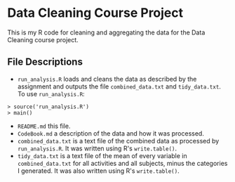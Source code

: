 # Data Cleaning Course Project

This is my R code for cleaning and aggregating the data for the
Data Cleaning course project.

## File Descriptions

* `run_analysis.R` loads and cleans the data as described by the
  assignment and outputs the file `combined_data.txt` and `tidy_data.txt`.  To use
  `run_analysis.R`:
```
> source('run_analysis.R')
> main()
```
* `README.md` this file.
* `CodeBook.md` a description of the data and how it was processed.
* `combined_data.txt` is a text file of the combined data as processed by `run_analysis.R`.  It was written using R's `write.table()`.
* `tidy_data.txt` is a text file of the mean of every variable in `combined_data.txt` for all activities
   and all subjects, minus the categories I generated.  It was also written using R's `write.table()`.

